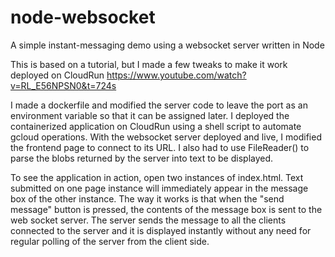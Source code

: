 # node-websocket
A simple instant-messaging demo using a websocket server written in Node

This is based on a tutorial, but I made a few tweaks to make it work deployed on CloudRun
https://www.youtube.com/watch?v=RL_E56NPSN0&t=724s

I made a dockerfile and modified the server code to leave the port as an environment variable so that it can be assigned later. I deployed the containerized application on CloudRun using a shell script to automate gcloud operations. With the websocket server deployed and live, I modified the frontend page to connect to its URL. I also had to use FileReader() to parse the blobs returned by the server into text to be displayed.

To see the application in action, open two instances of index.html. Text submitted on one page instance will immediately appear in the message box of the other instance. 
The way it works is that when the "send message" button is pressed, the contents of the message box is sent to the web socket server. The server sends the message to all the clients connected to the server and it is displayed instantly without any need for regular polling of the server from the client side.
